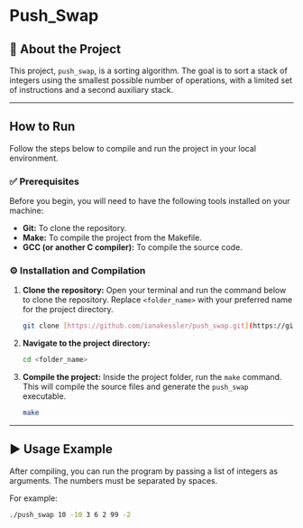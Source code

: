 # Push_Swap

## 📖 About the Project

This project, `push_swap`, is a sorting algorithm. The goal is to sort a stack of integers using the smallest possible number of operations, with a limited set of instructions and a second auxiliary stack.

---

##  How to Run

Follow the steps below to compile and run the project in your local environment.

### ✅ Prerequisites

Before you begin, you will need to have the following tools installed on your machine:
* **Git:** To clone the repository.
* **Make:** To compile the project from the Makefile.
* **GCC (or another C compiler):** To compile the source code.

### ⚙️ Installation and Compilation

1.  **Clone the repository:**
    Open your terminal and run the command below to clone the repository. Replace `<folder_name>` with your preferred name for the project directory.

    ```bash
    git clone [https://github.com/ianakessler/push_swap.git](https://github.com/ianakessler/push_swap.git) <folder_name>
    ```

2.  **Navigate to the project directory:**

    ```bash
    cd <folder_name>
    ```

3.  **Compile the project:**
    Inside the project folder, run the `make` command. This will compile the source files and generate the `push_swap` executable.

    ```bash
    make
    ```

---

## ▶️ Usage Example

After compiling, you can run the program by passing a list of integers as arguments. The numbers must be separated by spaces.

For example:

```bash
./push_swap 10 -10 3 6 2 99 -2
